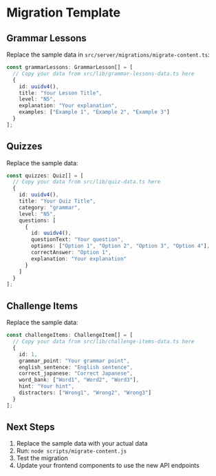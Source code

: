 # Migration Template

## Grammar Lessons
Replace the sample data in `src/server/migrations/migrate-content.ts`:

```typescript
const grammarLessons: GrammarLesson[] = [
  // Copy your data from src/lib/grammar-lessons-data.ts here
  {
    id: uuidv4(),
    title: "Your Lesson Title",
    level: "N5",
    explanation: "Your explanation",
    examples: ["Example 1", "Example 2", "Example 3"]
  }
];
```

## Quizzes
Replace the sample data:

```typescript
const quizzes: Quiz[] = [
  // Copy your data from src/lib/quiz-data.ts here
  {
    id: uuidv4(),
    title: "Your Quiz Title",
    category: "grammar",
    level: "N5",
    questions: [
      {
        id: uuidv4(),
        questionText: "Your question",
        options: ["Option 1", "Option 2", "Option 3", "Option 4"],
        correctAnswer: "Option 1",
        explanation: "Your explanation"
      }
    ]
  }
];
```

## Challenge Items
Replace the sample data:

```typescript
const challengeItems: ChallengeItem[] = [
  // Copy your data from src/lib/challenge-items-data.ts here
  {
    id: 1,
    grammar_point: "Your grammar point",
    english_sentence: "English sentence",
    correct_japanese: "Correct Japanese",
    word_bank: ["Word1", "Word2", "Word3"],
    hint: "Your hint",
    distractors: ["Wrong1", "Wrong2", "Wrong3"]
  }
];
```

## Next Steps
1. Replace the sample data with your actual data
2. Run: `node scripts/migrate-content.js`
3. Test the migration
4. Update your frontend components to use the new API endpoints
